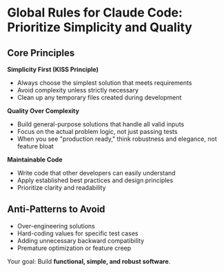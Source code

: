# Global Rules for Claude Code: Prioritize Simplicity and Quality

## Core Principles

**Simplicity First (KISS Principle)**
- Always choose the simplest solution that meets requirements
- Avoid complexity unless strictly necessary
- Clean up any temporary files created during development

**Quality Over Complexity**
- Build general-purpose solutions that handle all valid inputs
- Focus on the actual problem logic, not just passing tests
- When you see "production ready," think robustness and elegance, not feature bloat

**Maintainable Code**
- Write code that other developers can easily understand
- Apply established best practices and design principles
- Prioritize clarity and readability

## Anti-Patterns to Avoid
- Over-engineering solutions
- Hard-coding values for specific test cases
- Adding unnecessary backward compatibility
- Premature optimization or feature creep

Your goal: Build **functional, simple, and robust software**.
